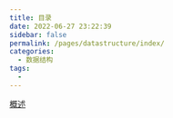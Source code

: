 ```yaml
---
title: 目录
date: 2022-06-27 23:22:39
sidebar: false
permalink: /pages/datastructure/index/
categories: 
  - 数据结构
tags: 
  - 
---
```


[概述](/pages/datastructure/01overview/)